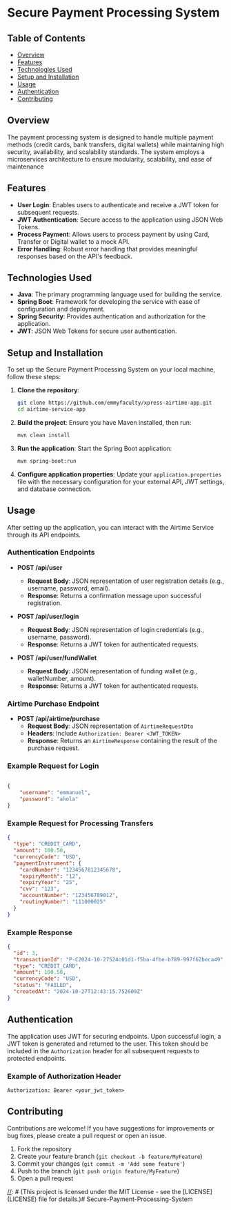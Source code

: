 # Secure Payment Processing System

## Table of Contents

- [Overview](#overview)
- [Features](#features)
- [Technologies Used](#technologies-used)
- [Setup and Installation](#setup-and-installation)
- [Usage](#usage)
- [Authentication](#authentication)
- [Contributing](#contributing)

[//]: # (- [License]&#40;#license&#41;)

## Overview

The payment processing system is designed to handle multiple payment methods (credit cards, bank transfers, digital wallets) while maintaining high security, availability, and scalability standards. The system employs a microservices architecture to ensure modularity, scalability, and ease of maintenance
## Features

- **User Login**: Enables users to authenticate and receive a JWT token for subsequent requests.
- **JWT Authentication**: Secure access to the application using JSON Web Tokens.
- **Process Payment**: Allows users to process payment by using Card, Transfer or Digital wallet to a mock API.
- **Error Handling**: Robust error handling that provides meaningful responses based on the API's feedback.

## Technologies Used

- **Java**: The primary programming language used for building the service.
- **Spring Boot**: Framework for developing the service with ease of configuration and deployment.
- **Spring Security**: Provides authentication and authorization for the application.
- **JWT**: JSON Web Tokens for secure user authentication.

## Setup and Installation

To set up the Secure Payment Processing System on your local machine, follow these steps:

1. **Clone the repository**:
    ```bash
    git clone https://github.com/emmyfaculty/xpress-airtime-app.git
    cd airtime-service-app
    ```

2. **Build the project**:
    Ensure you have Maven installed, then run:
    ```bash
    mvn clean install
    ```

3. **Run the application**:
    Start the Spring Boot application:
    ```bash
    mvn spring-boot:run
    ```

4. **Configure application properties**:
    Update your `application.properties` file with the necessary configuration for your external API, JWT settings, and database connection.

## Usage

After setting up the application, you can interact with the Airtime Service through its API endpoints.

### Authentication Endpoints

- **POST /api/user**
    - **Request Body**: JSON representation of user registration details (e.g., username, password, email).
    - **Response**: Returns a confirmation message upon successful registration.

- **POST /api/user/login**
    - **Request Body**: JSON representation of login credentials (e.g., username, password).
    - **Response**: Returns a JWT token for authenticated requests.
  
- **POST /api/user/fundWallet**
    - **Request Body**: JSON representation of funding wallet (e.g., walletNumber, amount).
    - **Response**: Returns a JWT token for authenticated requests.

### Airtime Purchase Endpoint

- **POST /api/airtime/purchase**
    - **Request Body**: JSON representation of `AirtimeRequestDto`
    - **Headers**: Include `Authorization: Bearer <JWT_TOKEN>`
    - **Response**: Returns an `AirtimeResponse` containing the result of the purchase request.

### Example Request for Login

```json

{
    "username": "emmanuel",
    "password": "ahola"
}
```

### Example Request for Processing Transfers

```json
{
  "type": "CREDIT_CARD",
  "amount": 100.50,
  "currencyCode": "USD",
  "paymentInstrument": {
    "cardNumber": "1234567812345678",
    "expiryMonth": "12",
    "expiryYear": "25",
    "cvv": "123",
    "accountNumber": "123456789012",
    "routingNumber": "111000025"
  }
}
```

### Example Response

```json
{
  "id": 3,
  "transactionId": "P-C2024-10-27524c01d1-f5ba-4fbe-b789-997f62beca49",
  "type": "CREDIT_CARD",
  "amount": 100.50,
  "currencyCode": "USD",
  "status": "FAILED",
  "createdAt": "2024-10-27T12:43:15.752609Z"
}
```

## Authentication

The application uses JWT for securing endpoints. Upon successful login, a JWT token is generated and returned to the user. This token should be included in the `Authorization` header for all subsequent requests to protected endpoints.

### Example of Authorization Header

```http
Authorization: Bearer <your_jwt_token>
```
## Contributing

Contributions are welcome! If you have suggestions for improvements or bug fixes, please create a pull request or open an issue.

1. Fork the repository
2. Create your feature branch (`git checkout -b feature/MyFeature`)
3. Commit your changes (`git commit -m 'Add some feature'`)
4. Push to the branch (`git push origin feature/MyFeature`)
5. Open a pull request

[//]: # (## License)

[//]: # ()
[//]: # (This project is licensed under the MIT License - see the [LICENSE]&#40;LICENSE&#41; file for details.)#   S e c u r e - P a y m e n t - P r o c e s s i n g - S y s t e m  
 